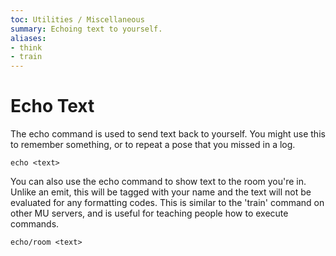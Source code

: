 ```yaml
---
toc: Utilities / Miscellaneous
summary: Echoing text to yourself.
aliases:
- think
- train
---
```

# Echo Text

The echo command is used to send text back to yourself.  You might use this to remember something, or to repeat a pose that you missed in a log.

`echo <text>`
  
You can also use the echo command to show text to the room you're in.  Unlike an emit, this will be tagged with your name and the text will not be evaluated for any formatting codes.  This is similar to the 'train' command on other MU servers, and is useful for teaching people how to execute commands.

`echo/room <text>`